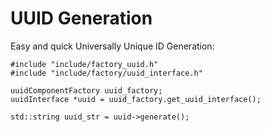 # UUID Generation

Easy and quick Universally Unique ID Generation:

    #include "include/factory_uuid.h"
    #include "include/factory/uuid_interface.h"

    uuidComponentFactory uuid_factory;
    uuidInterface *uuid = uuid_factory.get_uuid_interface();

    std::string uuid_str = uuid->generate();
